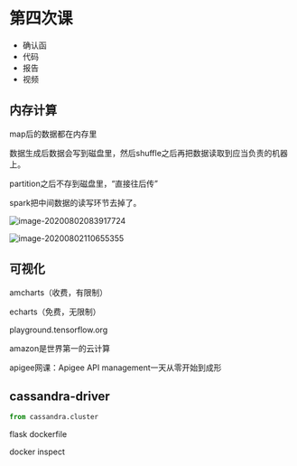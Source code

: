 # 第四次课

* 确认函
* 代码
* 报告
* 视频

## 内存计算

map后的数据都在内存里

数据生成后数据会写到磁盘里，然后shuffle之后再把数据读取到应当负责的机器上。

partition之后不存到磁盘里，“直接往后传”

spark把中间数据的读写环节去掉了。

![image-20200802083917724](C:\Users\huawei\AppData\Roaming\Typora\typora-user-images\image-20200802083917724.png)

![image-20200802110655355](C:\Users\huawei\AppData\Roaming\Typora\typora-user-images\image-20200802110655355.png)

## 可视化

amcharts（收费，有限制）

echarts（免费，无限制）

playground.tensorflow.org

amazon是世界第一的云计算

apigee网课：Apigee API management一天从零开始到成形 

## cassandra-driver

```python
from cassandra.cluster

```

flask dockerfile

docker inspect